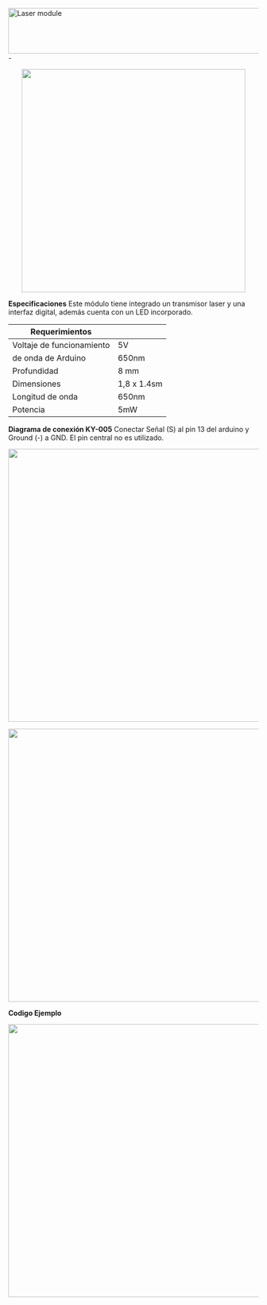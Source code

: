 <a href="https://es.cooltext.com"><img src="https://images.cooltext.com/5470430.png" width="819" height="92" alt="Laser module" /></a>
<br /><a href="https://es.cooltext.com"></a> - <a href="https://es.cooltext.com/Edit-Logo?LogoID=3648603643"></a>

<a><div align="center"><img width="450px" src="http://microelectronicadesign.com/wp-content/uploads/2019/03/MODULO-SENSOR-LASER-KY-008.jpg" /> </a></div>

**Especificaciones**
Este módulo tiene integrado un transmisor laser y una interfaz digital, además cuenta con un LED incorporado.

| Requerimientos                 |    |
|--------------------------------|----|
| Voltaje de funcionamiento      | 5V | 
| de onda de Arduino             | 650nm | 
| Profundidad                    | 8 mm | 
| Dimensiones	                   | 1,8 x 1.4sm |
| Longitud de onda               | 650nm |
| Potencia                       | 5mW |

**Diagrama de conexión KY-005**
Conectar Señal (S) al pin 13 del arduino y Ground (-) a GND. El pin central no es utilizado. 

<a><div align="center"><img width="550px" src="http://cursoarduino.proserquisa.com/wp-content/uploads/2016/10/Conexion-768x953.png" /> </a></div>


<a><div align="center"><img width="550px" src="https://steemitimages.com/p/BRWJ2YmdUFozvi1sxh8WM3WmJcrGQJ5NYRN4n4U2WjkWJ85k?format=match&mode=fit&width=640" /> </a></div>

**Codigo Ejemplo**

<a><div align="center"><img width="550px" src="http://cursoarduino.proserquisa.com/wp-content/uploads/2016/10/19-03-1.png" /> </a></div>
